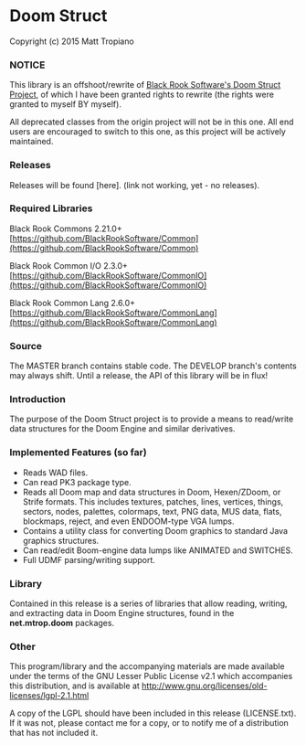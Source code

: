# Doom Struct

Copyright (c) 2015 Matt Tropiano  

### NOTICE

This library is an offshoot/rewrite of [Black Rook Software's Doom Struct Project](https://github.com/BlackRookSoftware/Doom), 
of which I have been granted rights to rewrite (the rights were granted to myself BY myself).

All deprecated classes from the origin project will not be in this one.
All end users are encouraged to switch to this one, as this project will be 
actively maintained.

### Releases

Releases will be found [here]. (link not working, yet - no releases).

### Required Libraries

Black Rook Commons 2.21.0+  
[https://github.com/BlackRookSoftware/Common](https://github.com/BlackRookSoftware/Common)

Black Rook Common I/O 2.3.0+  
[https://github.com/BlackRookSoftware/CommonIO](https://github.com/BlackRookSoftware/CommonIO)

Black Rook Common Lang 2.6.0+  
[https://github.com/BlackRookSoftware/CommonLang](https://github.com/BlackRookSoftware/CommonLang)

### Source

The MASTER branch contains stable code. The DEVELOP branch's contents may always
shift. Until a release, the API of this library will be in flux!

### Introduction

The purpose of the Doom Struct project is to provide a means to read/write
data structures for the Doom Engine and similar derivatives.

### Implemented Features (so far)

- Reads WAD files.
- Can read PK3 package type.
- Reads all Doom map and data structures in Doom, Hexen/ZDoom, or Strife 
  formats. This includes textures, patches, lines, vertices, things, sectors,
  nodes, palettes, colormaps, text, PNG data, MUS data, flats, blockmaps,
  reject, and even ENDOOM-type VGA lumps.
- Contains a utility class for converting Doom graphics to standard Java
  graphics structures.
- Can read/edit Boom-engine data lumps like ANIMATED and SWITCHES. 
- Full UDMF parsing/writing support.

### Library

Contained in this release is a series of libraries that allow reading, writing,
and extracting data in Doom Engine structures, found in the **net.mtrop.doom** 
packages. 

### Other

This program/library and the accompanying materials
are made available under the terms of the GNU Lesser Public License v2.1
which accompanies this distribution, and is available at
http://www.gnu.org/licenses/old-licenses/lgpl-2.1.html

A copy of the LGPL should have been included in this release (LICENSE.txt).
If it was not, please contact me for a copy, or to notify me of a distribution
that has not included it. 

